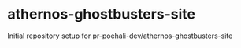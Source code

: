 # athernos-ghostbusters-site

Initial repository setup for pr-poehali-dev/athernos-ghostbusters-site
